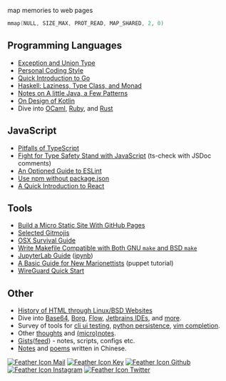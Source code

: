 map memories to web pages

```c
mmap(NULL, SIZE_MAX, PROT_READ, MAP_SHARED, 2, 0)
```

## Programming Languages

- [Exception and Union Type](dive-into/exceptions/)
- [Personal Coding Style](coding-style/)
- [Quick Introduction to Go](dive-into/go/)
- [Haskell: Laziness, Type Class, and Monad](dive-into/haskell/)
- [Notes on A little Java, a Few Patterns](java/a-little/)
- [On Design of Kotlin](dive-into/kotlin/)
- Dive into [OCaml](dive-into/ocaml/), [Ruby](dive-into/ruby/), and [Rust](dive-into/rust/)

## JavaScript

- [Pitfalls of TypeScript](dive-into/typescript/)
- [Fight for Type Safety Stand with JavaScript](dive-into/ts-check/) (ts-check with JSDoc comments)
- [An Optioned Guide to ESLint](dive-into/eslint/)
- [Use npm without package.json](dive-into/npm/)
- [A Quick Introduction to React](dive-into/react/)

## Tools

- [Build a Micro Static Site With GitHub Pages](dive-into/gh-pages/)
- [Selected Gitmojis](dive-into/gitmoji)
- [OSX Survival Guide](dive-into/osx/)
- [Write Makefile Compatible with Both GNU `make` and BSD `make`](dive-into/make)
- [JupyterLab Guide](dive-into/jupyter-lab/) ([ipynb](https://github.com/weakish/weakish.github.com/blob/master/dive-into/jupyter-lab.ipynb))
- [A Basic Guide for New Marionettists](dive-into/puppet/) (puppet tutorial)
- [WireGuard Quick Start](dive-into/wireguard/)

## Other

- [History of HTML through Linux/BSD Websites](web/html-history/)
- Dive into [Base64](dive-into/base64/), [Borg](dive-into/borg), [Flow](dive-into/flow/), [Jetbrains IDEs](dive-into/jetbrains/), and [more](dive-into/more/).
- Survey of tools for [cli ui testing](cli/test/), [python persistence](python/persistence/), [vim completion](vim/completion/).
- Other [thoughts](thoughts/) and [(micro)notes](log/).
- [Gists][]([feed][gist-feed]) - notes, scripts, configs etc.
- [Notes](dapi/) and [poems](poems/) written in Chinese.

[gists]: https://gist.github.com/weakish
[gist-feed]: https://gist.github.com/weakish.atom

[![Feather Icon Mail](https://icongr.am/feather/mail.svg)][email]
[![Feather Icon Key](https://icongr.am/feather/key.svg)][gpg]
[![Feather Icon Github](https://icongr.am/feather/github.svg)][github]
[![Feather Icon Instagram](https://icongr.am/feather/instagram.svg)][instagram]
[![Feather Icon Twitter](https://icongr.am/feather/twitter.svg)][twitter]

[email]: mailto:weakish@gmail.com "weakish@gmail.com"
[gpg]: https://savannah.nongnu.org/people/viewgpg.php?user_id=65699 "2414 AEA0 EA48 5263 9697  F1BA 55F6 EEC2 EA3F 0A87"
[github]: https://github.com/weakish/ "GitHub"
[instagram]: https://www.instagram.com/jakukyo/ "Instagram"
[twitter]: https://twitter.com/weakish "Twitter"